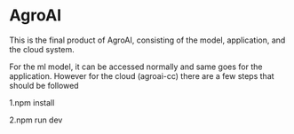 # AgroAI
This is the final product of AgroAI, consisting of the model, application, and the cloud system.

For the ml model, it can be accessed normally and same goes for the application. However for the cloud (agroai-cc) there are a few steps that should be followed
 
1.npm install
 
2.npm run dev
